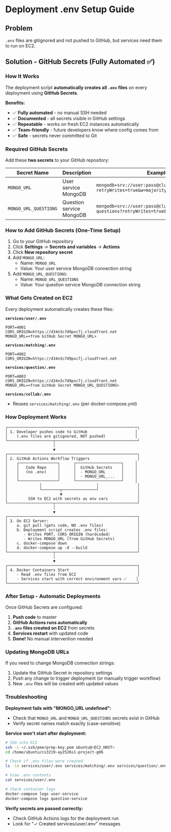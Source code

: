 # Deployment .env Setup Guide

## Problem
`.env` files are gitignored and not pushed to GitHub, but services need them to run on EC2.

## Solution - GitHub Secrets (Fully Automated ✅)

### How It Works
The deployment script **automatically creates all `.env` files** on every deployment using **GitHub Secrets**.

**Benefits:**
- ✅ **Fully automated** - no manual SSH needed
- ✅ **Documented** - all secrets visible in GitHub settings
- ✅ **Repeatable** - works on fresh EC2 instances automatically
- ✅ **Team-friendly** - future developers know where config comes from
- ✅ **Safe** - secrets never committed to Git

### Required GitHub Secrets

Add these **two secrets** to your GitHub repository:

| Secret Name | Description | Example Value |
|-------------|-------------|---------------|
| `MONGO_URL` | User service MongoDB | `mongodb+srv://user:pass@cluster.mongodb.net/peerprep?retryWrites=true&w=majority` |
| `MONGO_URL_QUESTIONS` | Question service MongoDB | `mongodb+srv://user:pass@cluster.mongodb.net/peerprep-questions?retryWrites=true&w=majority` |

### How to Add GitHub Secrets (One-Time Setup)

1. Go to your GitHub repository
2. Click **Settings** → **Secrets and variables** → **Actions**
3. Click **New repository secret**
4. Add `MONGO_URL`:
   - Name: `MONGO_URL`
   - Value: Your user service MongoDB connection string
5. Add `MONGO_URL_QUESTIONS`:
   - Name: `MONGO_URL_QUESTIONS`
   - Value: Your question service MongoDB connection string

### What Gets Created on EC2

Every deployment automatically creates these files:

**`services/user/.env`**
```env
PORT=4001
CORS_ORIGIN=https://d34n3c7d9pxc7j.cloudfront.net
MONGO_URL=<from GitHub Secret MONGO_URL>
```

**`services/matching/.env`**
```env
PORT=4002
CORS_ORIGIN=https://d34n3c7d9pxc7j.cloudfront.net
```

**`services/question/.env`**
```env
PORT=4003
CORS_ORIGIN=https://d34n3c7d9pxc7j.cloudfront.net
MONGO_URL=<from GitHub Secret MONGO_URL_QUESTIONS>
```

**`services/collab/.env`**
- Reuses `services/matching/.env` (per docker-compose.yml)

### How Deployment Works

```
┌─────────────────────────────────────────────────────────┐
│ 1. Developer pushes code to GitHub                     │
│    (.env files are gitignored, NOT pushed)             │
└────────────────────┬────────────────────────────────────┘
                     │
                     ▼
┌─────────────────────────────────────────────────────────┐
│ 2. GitHub Actions Workflow Triggers                     │
│    ┌─────────────────┐      ┌────────────────────┐     │
│    │   Code Repo     │      │  GitHub Secrets    │     │
│    │   (no .env)     │      │  - MONGO_URL       │     │
│    │                 │      │  - MONGO_URL_...   │     │
│    └─────────────────┘      └────────────────────┘     │
│              │                        │                 │
│              └────────┬───────────────┘                 │
│                       ▼                                 │
│         SSH to EC2 with secrets as env vars             │
└────────────────────┬────────────────────────────────────┘
                     │
                     ▼
┌─────────────────────────────────────────────────────────┐
│ 3. On EC2 Server:                                       │
│    a. git pull (gets code, NO .env files)               │
│    b. Deployment script creates .env files:             │
│       - Writes PORT, CORS_ORIGIN (hardcoded)            │
│       - Writes MONGO_URL (from GitHub Secrets)          │
│    c. docker-compose down                               │
│    d. docker-compose up -d --build                      │
└────────────────────┬────────────────────────────────────┘
                     │
                     ▼
┌─────────────────────────────────────────────────────────┐
│ 4. Docker Containers Start                              │
│    - Read .env files from EC2                           │
│    - Services start with correct environment vars ✅    │
└─────────────────────────────────────────────────────────┘
```

### After Setup - Automatic Deployments

Once GitHub Secrets are configured:
1. **Push code** to master
2. **GitHub Actions runs automatically**
3. **`.env` files created on EC2** from secrets
4. **Services restart** with updated code
5. **Done!** No manual intervention needed

### Updating MongoDB URLs

If you need to change MongoDB connection strings:
1. Update the GitHub Secret in repository settings
2. Push any change to trigger deployment (or manually trigger workflow)
3. New `.env` files will be created with updated values

### Troubleshooting

**Deployment fails with "MONGO_URL undefined":**
- Check that `MONGO_URL` and `MONGO_URL_QUESTIONS` secrets exist in GitHub
- Verify secret names match exactly (case-sensitive)

**Service won't start after deployment:**
```bash
# SSH into EC2
ssh -i ~/.ssh/peerprep-key.pem ubuntu@<EC2_HOST>
cd /home/ubuntu/cs3219-ay2526s1-project-g06

# Check if .env files were created
ls -la services/user/.env services/matching/.env services/question/.env

# View .env contents
cat services/user/.env

# Check container logs
docker-compose logs user-service
docker-compose logs question-service
```

**Verify secrets are passed correctly:**
- Check GitHub Actions logs for the deployment run
- Look for "✓ Created services/user/.env" messages
